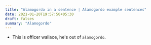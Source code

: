 ```yaml
---
title: "Alamogordo in a sentence | Alamogordo example sentences"
date: 2021-01-20T19:57:50+05:30
draft: falses
summary: "Alamogordo"
---
```

- This is officer wallace, he's out of `alamogordo`.
                 
